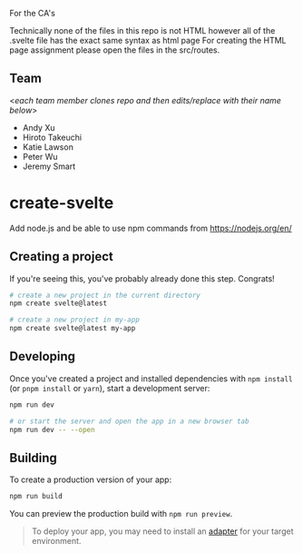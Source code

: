 For the CA's

Technically none of the files in this repo is not HTML however all of the .svelte file has the exact same syntax as html page
For creating the HTML page assignment please open the files in the src/routes. 


## Team 
<_each team member clones repo and then edits/replace with their name below_>
- Andy Xu
- Hiroto Takeuchi
- Katie Lawson
- Peter Wu
- Jeremy Smart
# create-svelte
Add node.js
and be able to use npm commands
from https://nodejs.org/en/

## Creating a project

If you're seeing this, you've probably already done this step. Congrats!

```bash
# create a new project in the current directory
npm create svelte@latest

# create a new project in my-app
npm create svelte@latest my-app
```

## Developing

Once you've created a project and installed dependencies with `npm install` (or `pnpm install` or `yarn`), start a development server:

```bash
npm run dev

# or start the server and open the app in a new browser tab
npm run dev -- --open
```

## Building

To create a production version of your app:

```bash
npm run build
```

You can preview the production build with `npm run preview`.

> To deploy your app, you may need to install an [adapter](https://kit.svelte.dev/docs/adapters) for your target environment.
